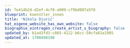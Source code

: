 ```yaml
---
id: fe414b24-d2ef-4cf8-a909-cf9bd887a5f8
blueprint: kuenstler_innen
title: 'Nikola Djurić'
hat_eigene_website_has_own_website: false
biographie_eintragen_create_artist_s_biography: false
updated_by: b1a43fd3-c865-4122-b6cc-50cfa81a1985
updated_at: 1700498198
---
```

